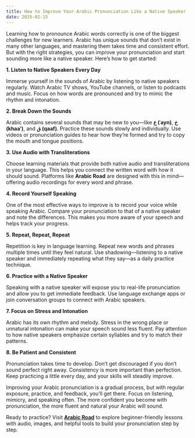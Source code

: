 ```yaml
---
title: How to Improve Your Arabic Pronunciation Like a Native Speaker
date: 2025-02-15
---
```


Learning how to pronounce Arabic words correctly is one of the biggest challenges for new learners. Arabic has unique sounds that don’t exist in many other languages, and mastering them takes time and consistent effort. But with the right strategies, you can improve your pronunciation and start sounding more like a native speaker. Here’s how to get started:

**1. Listen to Native Speakers Every Day**

Immerse yourself in the sounds of Arabic by listening to native speakers regularly. Watch Arabic TV shows, YouTube channels, or listen to podcasts and music. Focus on how words are pronounced and try to mimic the rhythm and intonation.

**2. Break Down the Sounds**

Arabic contains several sounds that may be new to you—like **ع (ʿayn)**, **خ (khaaʼ)**, and **ق (qaaf)**. Practice these sounds slowly and individually. Use videos or pronunciation guides to hear how they’re formed and try to copy the mouth and tongue positions.

**3. Use Audio with Transliterations**

Choose learning materials that provide both native audio and transliterations in your language. This helps you connect the written word with how it should sound. Platforms like **Arabic Road** are designed with this in mind—offering audio recordings for every word and phrase.

**4. Record Yourself Speaking**

One of the most effective ways to improve is to record your voice while speaking Arabic. Compare your pronunciation to that of a native speaker and note the differences. This makes you more aware of your speech and helps track your progress.

**5. Repeat, Repeat, Repeat**

Repetition is key in language learning. Repeat new words and phrases multiple times until they feel natural. Use shadowing—listening to a native speaker and immediately repeating what they say—as a daily practice technique.

**6. Practice with a Native Speaker**

Speaking with a native speaker will expose you to real-life pronunciation and allow you to get immediate feedback. Use language exchange apps or join conversation groups to connect with Arabic speakers.

**7. Focus on Stress and Intonation**

Arabic has its own rhythm and melody. Stress in the wrong place or unnatural intonation can make your speech sound less fluent. Pay attention to how native speakers emphasize certain syllables and try to match their patterns.

**8. Be Patient and Consistent**

Pronunciation takes time to develop. Don’t get discouraged if you don’t sound perfect right away. Consistency is more important than perfection. Keep practicing a little every day, and your skills will steadily improve.

Improving your Arabic pronunciation is a gradual process, but with regular exposure, practice, and feedback, you’ll get there. Focus on listening, mimicry, and speaking often. The more confident you become with pronunciation, the more fluent and natural your Arabic will sound.

Ready to practice? Visit [**Arabic Road**](https://arabicroad.com) to explore beginner-friendly lessons with audio, images, and helpful tools to build your pronunciation step by step.
